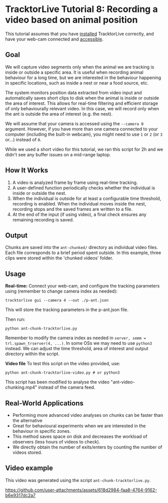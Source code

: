# TracktorLive Tutorial 8: Recording a video based on animal position

This tutorial assumes that you have [installed](../../DOCS/03-installation.md)
TracktorLive correctly, and have your web-cam connected and
[accessible](../../DOCS/COMPORT.md).

## Goal

We will capture video segments only when the animal we are tracking is inside or outside a specific area. 
It is useful when recording animal behaviour for a long time, but we are interested in the behaviour 
happening in specific locations, such as inside a nest or near a food source, etc.

The system monitors position data extracted from video input and
automatically saves short clips to disk when the animal is inside or outside the area of interest. 
This allows for real-time filtering and efficient storage of only behaviourally relevant video. 
In this case, we will record only when the ant is outside the area of interest (e.g. the nest). 

We will assume that your camera is accessed using the `--camera 0`
argument. However, if you have more than one camera connected to your computer
(including the built-in webcam), you might need to use `1` or `2` (or `3` or...)
instead of `0`.

While we used a short video for this tutorial, we ran this script for 2h and we didn't see any 
buffer issues on a mid-range laptop.

## How It Works

1.  A video is analyzed frame by frame using real-time tracking.
2.  A user-defined function periodically checks whether the individual is inside or outside the nest.
4.  When the individual is outside for at least a configurable time threshold, recording is
    enabled. When the individual moves inside the nest, recording stops and the saved frames
    are written to a file.
5.  At the end of the input (if using video), a final check ensures any
    remaining recording is saved.

## Output

Chunks are saved into the `ant-chunked/` directory as individual
video files. Each file corresponds to a brief period spent outside.
In this example, three clips were stored within the 'chunked videos' folder.

## Usage
**Real-time:**
Connect your web-cam, and configure the tracking parameters using (remember to change camera index as needed):

```
tracktorlive gui --camera 4 --out ./p-ant.json
```

This will store the tracking parameters in the p-ant.json file.

Then run:

```
python ant-chunk-tracktorlive.py
```

Remember to modify the camera index as needed in ``` server, semm = trl.spawn_trserver(4, ...) ```.
In some OSs we may need to use ```python3``` instead.
We can adjust the time threshold, area of interest and output directory within the script.

**Video file**
To test this script on the video provided, use:

```
python ant-chunk-tracktorlive-video.py # or python3
```
This script has been modified to analyse the video "ant-video-chunking.mp4" instead of the camera feed.

## Real-World Applications

- Performing more advanced video analyses on chunks can be faster than the
  alternative
- Great for behavioural experiments when we are interested in the behaviour in specific zones.
- This method saves space on disk and decreases the workload of observers (less hours of videos to check).
- We directly obtain the number of exits/enters by counting the number of videos stored. 

## Video example

This video was generated using the script ```ant-chunk-tracktorlive.py```. 

https://github.com/user-attachments/assets/618d2984-faa8-4764-9162-b6e9317dc2a7

